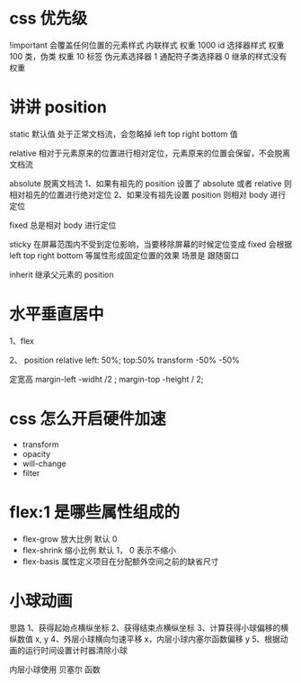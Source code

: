 # css 优先级

!important 会覆盖任何位置的元素样式
内联样式 权重 1000
id 选择器样式 权重 100
类，伪类 权重 10
标签 伪元素选择器 1
通配符子类选择器 0
继承的样式没有权重

# 讲讲 position

static 默认值
处于正常文档流，会忽略掉 left top right bottom 值

relative
相对于元素原来的位置进行相对定位，元素原来的位置会保留，不会脱离文档流

absolute
脱离文档流
1、如果有祖先的 position 设置了 absolute 或者 relative 则相对祖先的位置进行绝对定位
2、如果没有祖先设置 position 则相对 body 进行定位

fixed
总是相对 body 进行定位

sticky
在屏幕范围内不受到定位影响，当要移除屏幕的时候定位变成 fixed 会根据 left top right bottom 等属性形成固定位置的效果
场景是 跟随窗口

inherit
继承父元素的 position

# 水平垂直居中

1、flex

2、
position relative
left: 50%;
top:50%
transform -50% -50%

定宽高
margin-left -widht /2 ;
margin-top -height / 2;

# css 怎么开启硬件加速

- transform
- opacity
- will-change
- filter

# flex:1 是哪些属性组成的

- flex-grow 放大比例 默认 0
- flex-shrink 缩小比例 默认 1， 0 表示不缩小
- flex-basis 属性定义项目在分配额外空间之前的缺省尺寸

# 小球动画

思路
1、获得起始点横纵坐标
2、获得结束点横纵坐标
3、计算获得小球偏移的横纵数值 x, y
4、外层小球横向匀速平移 x，内层小球内塞尔函数偏移 y
5、根据动画的运行时间设置计时器清除小球

内层小球使用 贝塞尔 函数
